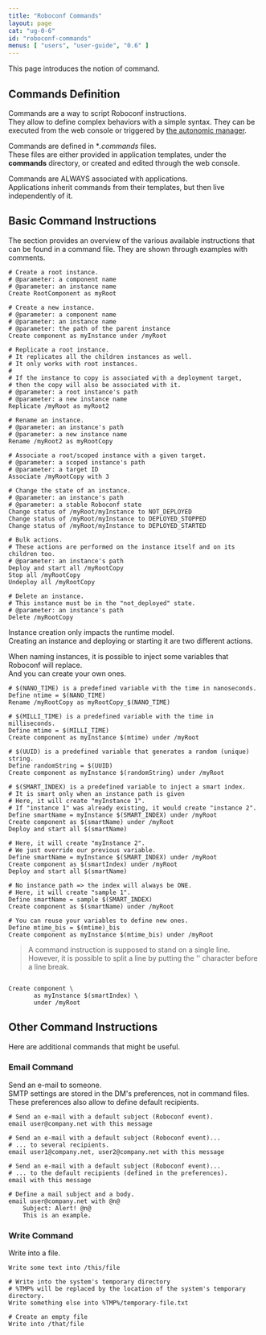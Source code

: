 ```yaml
---
title: "Roboconf Commands"
layout: page
cat: "ug-0-6"
id: "roboconf-commands"
menus: [ "users", "user-guide", "0.6" ]
---
```


This page introduces the notion of command.  


## Commands Definition

Commands are a way to script Roboconf instructions.  
They allow to define complex behaviors with a simple syntax.
They can be executed from the web console or triggered by [the autonomic manager](autonomic-management-with-roboconf.html).

Commands are defined in \**.commands* files.  
These files are either provided in application templates, under the **commands** directory, or created and edited
through the web console.

Commands are ALWAYS associated with applications.  
Applications inherit commands from their templates, but then live independently of it.


## Basic Command Instructions

The section provides an overview of the various available instructions that can be found
in a command file. They are shown through examples with comments.

<pre><code class="language-roboconf-commands"># Create a root instance.
# @parameter: a component name
# @parameter: an instance name
Create RootComponent as myRoot

# Create a new instance.
# @parameter: a component name
# @parameter: an instance name
# @parameter: the path of the parent instance
Create component as myInstance under /myRoot

# Replicate a root instance.
# It replicates all the children instances as well.
# It only works with root instances.
# 
# If the instance to copy is associated with a deployment target,
# then the copy will also be associated with it.
# @parameter: a root instance's path
# @parameter: a new instance name
Replicate /myRoot as myRoot2

# Rename an instance.
# @parameter: an instance's path
# @parameter: a new instance name
Rename /myRoot2 as myRootCopy

# Associate a root/scoped instance with a given target.
# @parameter: a scoped instance's path
# @parameter: a target ID
Associate /myRootCopy with 3

# Change the state of an instance.
# @parameter: an instance's path
# @parameter: a stable Roboconf state
Change status of /myRoot/myInstance to NOT_DEPLOYED
Change status of /myRoot/myInstance to DEPLOYED_STOPPED
Change status of /myRoot/myInstance to DEPLOYED_STARTED

# Bulk actions.
# These actions are performed on the instance itself and on its children too.
# @parameter: an instance's path
Deploy and start all /myRootCopy
Stop all /myRootCopy
Undeploy all /myRootCopy

# Delete an instance.
# This instance must be in the "not_deployed" state.
# @parameter: an instance's path
Delete /myRootCopy
</code></pre>

Instance creation only impacts the runtime model.  
Creating an instance and deploying or starting it are two different actions.

When naming instances, it is possible to inject some variables that Roboconf will replace.  
And you can create your own ones.

<pre><code class="language-roboconf-commands"># $(NANO_TIME) is a predefined variable with the time in nanoseconds.
Define ntime = $(NANO_TIME)
Rename /myRootCopy as myRootCopy_$(NANO_TIME)

# $(MILLI_TIME) is a predefined variable with the time in milliseconds.
Define mtime = $(MILLI_TIME)
Create component as myInstance $(mtime) under /myRoot

# $(UUID) is a predefined variable that generates a random (unique) string.
Define randomString = $(UUID)
Create component as myInstance $(randomString) under /myRoot

# $(SMART_INDEX) is a predefined variable to inject a smart index.
# It is smart only when an instance path is given
# Here, it will create "myInstance 1".
# If "instance 1" was already existing, it would create "instance 2".
Define smartName = myInstance $(SMART_INDEX) under /myRoot
Create component as $(smartName) under /myRoot
Deploy and start all $(smartName)

# Here, it will create "myInstance 2".
# We just override our previous variable.
Define smartName = myInstance $(SMART_INDEX) under /myRoot
Create component as $(smartIndex) under /myRoot
Deploy and start all $(smartName)

# No instance path => the index will always be ONE.
# Here, it will create "sample 1".
Define smartName = sample $(SMART_INDEX)
Create component as $(smartName) under /myRoot

# You can reuse your variables to define new ones.
Define mtime_bis = $(mtime)_bis
Create component as myInstance $(mtime_bis) under /myRoot 
</code></pre>

> A command instruction is supposed to stand on a single line.  
> However, it is possible to split a line by putting the '\' character before a line break.


<pre><code class="language-roboconf-commands">
Create component \
       as myInstance $(smartIndex) \
       under /myRoot
</code></pre>


## Other Command Instructions

Here are additional commands that might be useful.


### Email Command

Send an e-mail to someone.  
SMTP settings are stored in the DM's preferences, not in command files.  
These preferences also allow to define default recipients.

<pre><code class="language-roboconf-commands"># Send an e-mail with a default subject (Roboconf event).
email user@company.net with this message
</code></pre>

<pre><code class="language-roboconf-commands"># Send an e-mail with a default subject (Roboconf event)...
# ... to several recipients.
email user1@company.net, user2@company.net with this message
</code></pre>

<pre><code class="language-roboconf-commands"># Send an e-mail with a default subject (Roboconf event)...
# ... to the default recipients (defined in the preferences).
email with this message
</code></pre>

<pre><code class="language-roboconf-commands"># Define a mail subject and a body.
email user@company.net with @n@
    Subject: Alert! @n@
    This is an example.
</code></pre>


### Write Command

Write into a file.

<pre><code class="language-roboconf-commands">Write some text into /this/file

# Write into the system's temporary directory
# %TMP% will be replaced by the location of the system's temporary directory.
Write something else into %TMP%/temporary-file.txt

# Create an empty file
Write into /that/file
</code></pre>
